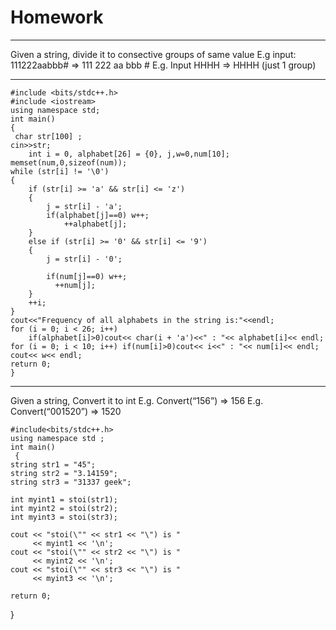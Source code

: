 # Homework
____________________________________
Given a string, divide it to consective groups of same value
E.g input: 111222aabbb#
=> 111   222  aa bbb #
E.g. Input HHHH
=> HHHH (just 1 group)


____________________________________


    
    #include <bits/stdc++.h>
    #include <iostream>
    using namespace std;
    int main()
    {
     char str[100] ;
    cin>>str;
        int i = 0, alphabet[26] = {0}, j,w=0,num[10];
    memset(num,0,sizeof(num));
    while (str[i] != '\0')
    {
        if (str[i] >= 'a' && str[i] <= 'z')
        {
            j = str[i] - 'a';
            if(alphabet[j]==0) w++;
                ++alphabet[j];
        }
        else if (str[i] >= '0' && str[i] <= '9')
        {
            j = str[i] - '0';

            if(num[j]==0) w++;
              ++num[j];
        }
        ++i;
    }
    cout<<"Frequency of all alphabets in the string is:"<<endl;
    for (i = 0; i < 26; i++)
        if(alphabet[i]>0)cout<< char(i + 'a')<<" : "<< alphabet[i]<< endl;
    for (i = 0; i < 10; i++) if(num[i]>0)cout<< i<<" : "<< num[i]<< endl;
    cout<< w<< endl;
    return 0;
    }
____________________________________
Given a string, Convert it to int
E.g. Convert(“156”) => 156
E.g. Convert(“001520”) => 1520 

    #include<bits/stdc++.h>
    using namespace std ;
    int main() 
     {    
    string str1 = "45"; 
    string str2 = "3.14159"; 
    string str3 = "31337 geek"; 
 
    int myint1 = stoi(str1); 
    int myint2 = stoi(str2); 
    int myint3 = stoi(str3); 
 
    cout << "stoi(\"" << str1 << "\") is "
         << myint1 << '\n'; 
    cout << "stoi(\"" << str2 << "\") is "
         << myint2 << '\n'; 
    cout << "stoi(\"" << str3 << "\") is "
         << myint3 << '\n'; 
 
    return 0; 
}

